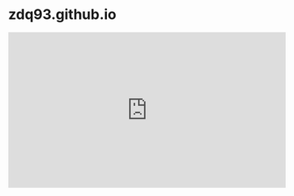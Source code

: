 # zdq93.github.io

<iframe width="560" height="315" src="https://www.youtube.com/embed/7verSkgvvDIJH4M" frameborder="0" allow="accelerometer; autoplay; clipboard-write; encrypted-media; gyroscope; picture-in-picture" allowfullscreen></iframe>
